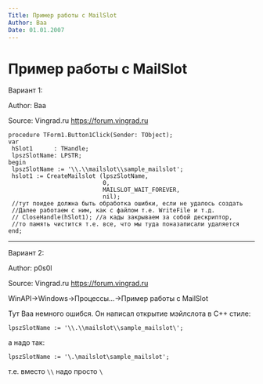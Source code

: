 ```yaml
---
Title: Пример работы с MailSlot
Author: Baa
Date: 01.01.2007
---
```



Пример работы с MailSlot
========================

Вариант 1:

Author: Baa

Source: Vingrad.ru <https://forum.vingrad.ru>

    procedure TForm1.Button1Click(Sender: TObject);
    var
     hSlot1      : THandle;
     lpszSlotName: LPSTR;
    begin
     lpszSlotName := '\\.\\mailslot\\sample_mailslot';
     hslot1 := CreateMailslot (lpszSlotName,
                               0,
                               MAILSLOT_WAIT_FOREVER,
                               nil);
     //тут поидее должна быть обработка ошибки, если не удалось создать 
     //Далее работаем с ним, как с файлом т.е. WriteFile и т.д.
     // CloseHandle(hSlot1); //а кады закрываем за собой дескриптор, 
     //то память чистится т.е. все, что мы туда поназаписали удаляется
    end;

--------------------------------------

Вариант 2:

Author: p0s0l

Source: Vingrad.ru <https://forum.vingrad.ru>

WinAPI-\>Windows-\>Процессы...-\>Пример работы с MailSlot

Тут Baa немного ошибся. Он написал открытие мэйлслота в C++ стиле:

    lpszSlotName := '\\.\\mailslot\\sample_mailslot\';

а надо так:

    lpszSlotName := '\.\mailslot\sample_mailslot';

т.е. вместо `\\` надо просто `\`

